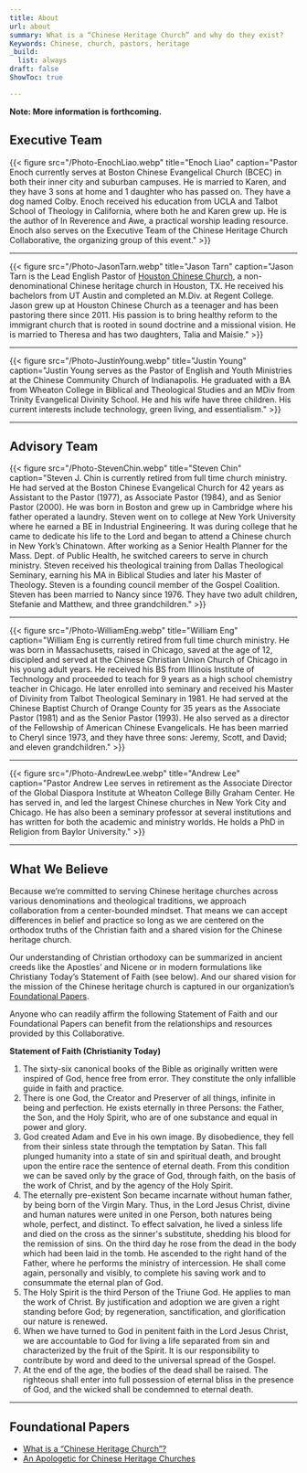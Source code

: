 ```yaml
---
title: About
url: about
summary: What is a “Chinese Heritage Church” and why do they exist?
Keywords: Chinese, church, pastors, heritage
_build:
  list: always
draft: false
ShowToc: true

---
```


**Note: More information is forthcoming.**

## Executive Team

{{< figure src="/Photo-EnochLiao.webp" title="Enoch Liao" caption="Pastor Enoch currently serves at Boston Chinese Evangelical Church (BCEC) in both their inner city and suburban campuses. He is married to Karen, and they have 3 sons at home and 1 daughter who has passed on. They have a dog named Colby. Enoch received his education from UCLA and Talbot School of Theology in California, where both he and Karen grew up. He is the author of In Reverence and Awe, a practical worship leading resource. Enoch also serves on the Executive Team of the Chinese Heritage Church Collaborative, the organizing group of this event." >}}

---

{{< figure src="/Photo-JasonTarn.webp" title="Jason Tarn" caption="Jason Tarn is the Lead English Pastor of [Houston Chinese Church](https://en.hcchome.org), a non-denominational Chinese heritage church in Houston, TX. He received his bachelors from UT Austin and completed an M.Div. at Regent College. Jason grew up at Houston Chinese Church as a teenager and has been pastoring there since 2011. His passion is to bring healthy reform to the immigrant church that is rooted in sound doctrine and a missional vision. He is married to Theresa and has two daughters, Talia and Maisie." >}}

--- 

{{< figure src="/Photo-JustinYoung.webp" title="Justin Young" caption="Justin Young serves as the Pastor of English and Youth Ministries at the Chinese Community Church of Indianapolis. He graduated with a BA from Wheaton College in Biblical and Theological Studies and an MDiv from Trinity Evangelical Divinity School. He and his wife have three children. His current interests include technology, green living, and essentialism." >}}

---

## Advisory Team


{{< figure src="/Photo-StevenChin.webp" title="Steven Chin" caption="Steven J. Chin is currently retired from full time church ministry.  He had served at the Boston Chinese Evangelical Church for 42 years as Assistant to the Pastor (1977), as Associate Pastor (1984), and as Senior Pastor (2000). He was born in Boston and grew up in Cambridge where his father operated a laundry. Steven went on to college at New York University where he earned a BE in Industrial Engineering. It was during college that he came to dedicate his life to the Lord and began to attend a Chinese church in New York’s Chinatown. After working as a Senior Health Planner for the Mass. Dept. of Public Health, he switched careers to serve in church ministry. Steven received his theological training from Dallas Theological Seminary, earning his MA in Biblical Studies and later his Master of Theology. Steven is a founding council member of the Gospel Coalition. Steven has been married to Nancy since 1976. They have two adult children, Stefanie and Matthew, and three grandchildren." >}}


---

{{< figure src="/Photo-WilliamEng.webp" title="William Eng" caption="William Eng is currently retired from full time church ministry. He was born in Massachusetts, raised in Chicago, saved at the age of 12, discipled and served at the Chinese Christian Union Church of Chicago in his young adult years. He received his BS from Illinois Institute of Technology and proceeded to teach for 9 years as a high school chemistry teacher in Chicago. He later enrolled into seminary and received his Master of Divinity from Talbot Theological Seminary in 1981. He had served at the Chinese Baptist Church of Orange County for 35 years as the Associate Pastor (1981) and as the Senior Pastor (1993). He also served as a director of the Fellowship of American Chinese Evangelicals. He has been married to Cheryl since 1973, and they have three sons: Jeremy, Scott, and David; and eleven grandchildren." >}}

---

{{< figure src="/Photo-AndrewLee.webp" title="Andrew Lee" caption="Pastor Andrew Lee serves in retirement as the Associate Director of the Global Diaspora Institute at Wheaton College Billy Graham Center. He has served in, and led the largest Chinese churches in New York City and Chicago. He has also been a seminary professor at several institutions and has written for both the academic and ministry worlds. He holds a PhD in Religion from Baylor University." >}}

---

## What We Believe

Because we’re committed to serving Chinese heritage churches across various denominations and theological traditions, we approach collaboration from a center-bounded mindset. That means we can accept differences in belief and practice so long as we are centered on the orthodox truths of the Christian faith and a shared vision for the Chinese heritage church. 

Our understanding of Christian orthodoxy can be summarized in ancient creeds like the Apostles’ and Nicene or in modern formulations like Christiany Today’s Statement of Faith (see below). And our shared vision for the mission of the Chinese heritage church is captured in our organization’s [Foundational Papers](#foundational-papers). 

Anyone who can readily affirm the following Statement of Faith and our Foundational Papers can benefit from the relationships and resources provided by this Collaborative. 


**Statement of Faith (Christianity Today)**

1. The sixty-six canonical books of the Bible as originally written were inspired of God, hence free from error. They constitute the only infallible guide in faith and practice.
2. There is one God, the Creator and Preserver of all things, infinite in being and perfection. He exists eternally in three Persons: the Father, the Son, and the Holy Spirit, who are of one substance and equal in power and glory.
3. God created Adam and Eve in his own image. By disobedience, they fell from their sinless state through the temptation by Satan. This fall plunged humanity into a state of sin and spiritual death, and brought upon the entire race the sentence of eternal death. From this condition we can be saved only by the grace of God, through faith, on the basis of the work of Christ, and by the agency of the Holy Spirit.
4. The eternally pre-existent Son became incarnate without human father, by being born of the Virgin Mary. Thus, in the Lord Jesus Christ, divine and human natures were united in one Person, both natures being whole, perfect, and distinct. To effect salvation, he lived a sinless life and died on the cross as the sinner's substitute, shedding his blood for the remission of sins. On the third day he rose from the dead in the body which had been laid in the tomb. He ascended to the right hand of the Father, where he performs the ministry of intercession. He shall come again, personally and visibly, to complete his saving work and to consummate the eternal plan of God.
5. The Holy Spirit is the third Person of the Triune God. He applies to man the work of Christ. By justification and adoption we are given a right standing before God; by regeneration, sanctification, and glorification our nature is renewed.
6. When we have turned to God in penitent faith in the Lord Jesus Christ, we are accountable to God for living a life separated from sin and characterized by the fruit of the Spirit. It is our responsibility to contribute by word and deed to the universal spread of the Gospel.
7. At the end of the age, the bodies of the dead shall be raised. The righteous shall enter into full possession of eternal bliss in the presence of God, and the wicked shall be condemned to eternal death.


---

## Foundational Papers

- [What is a “Chinese Heritage Church”?](/what)
- [An Apologetic for Chinese Heritage Churches](/apologetic)
